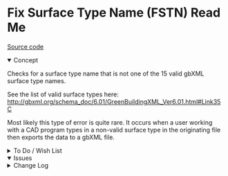 # Fix Surface Type Name (FSTN) Read Me

[Source code]( https://github.com/ladybug-tools/spider-gbxml-fixer/blob/master/r0-4-0/fstn-fix-surface-type-name/fstn-fix-surface-type-name.js )


<details open>

<summary>Concept</summary>

Checks for a surface type name that is not one of the 15 valid gbXML surface type names.

See the list of valid surface types here: http://gbxml.org/schema_doc/6.01/GreenBuildingXML_Ver6.01.html#Link35C

Most likely this type of error is quite rare. It occurs when a user working with a CAD program types in a non-valid surface type in the originating file then exports the data to a gbXML file.

</details>

<details>

<summary>To Do / Wish List</summary>


</details>

<details open>

<summary>Issues</summary>


</details>

<details>

<summary>Change Log</summary>

### 2019-05-22 ~ Theo

* C - FSTN: Update readme
* B - FSTN.js: Fix issues with not fixing
* B - FSTN.js: Pass through jsHint

Dealt with

* 2019-05-17 ~ Seems to be having issues with fixing errors

### 2019-05-21 ~ Theo

* F - FSTN.js: Add summary highlight
* C - FSTN: Update readme
* B - FSTN.js: Pass through jsHint
* C - FSTN.js: Update vars

### 2019-05-16 ~ Theo

* F - FSTN: update list of issues to select element


### 2019-05-14 ~ Theo

* F - First commit

</details>